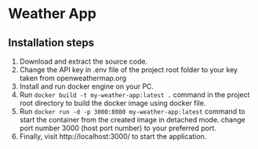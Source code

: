 # Weather App

## Installation steps
01. Download and extract the source code.
02. Change the API key in .env file of the project root folder to your key taken from openweathermap.org
03. Install and run docker engine on your PC.
04. Run `docker build -t my-weather-app:latest .` 
command in the project root directory to build the docker image using docker file.
05. Run `docker run -d -p 3000:8080 my-weather-app:latest` 
command to start the container from the created image in detached mode. change port number 3000 (host port number) to your preferred port.
06. Finally, visit http://localhost:3000/ to start the application.